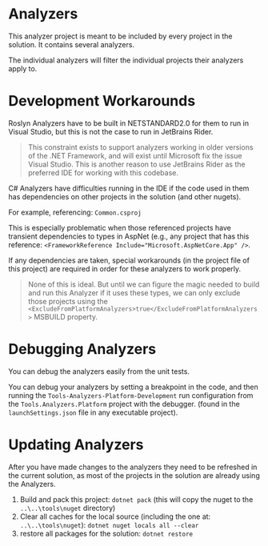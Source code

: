 # Analyzers

This analyzer project is meant to be included by every project in the solution. It contains several analyzers.

The individual analyzers will filter the individual projects their analyzers apply to.

# Development Workarounds

Roslyn Analyzers have to be built in NETSTANDARD2.0 for them to run in Visual Studio, but this is not the case to run in JetBrains Rider.
> This constraint exists to support analyzers working in older versions of the .NET Framework, and will exist until Microsoft fix the issue Visual Studio. This is another reason to use JetBrains Rider as the preferred IDE for working with this codebase.

C# Analyzers have difficulties running in the IDE if the code used in them has dependencies on other projects in the solution (and other nugets).

For example, referencing: `Common.csproj`

This is especially problematic when those referenced projects have transient dependencies to types in AspNet (e.g., any project that has this reference: `<FrameworkReference Include="Microsoft.AspNetCore.App" />`.

If any dependencies are taken, special workarounds (in the project file of this project) are required in order for these analyzers to work properly.

> None of this is ideal. But until we can figure the magic needed to build and run this Analyzer if it uses these types, we can only exclude those projects using the `<ExcludeFromPlatformAnalyzers>true</ExcludeFromPlatformAnalyzers>` MSBUILD property.

# Debugging Analyzers

You can debug the analyzers easily from the unit tests.

You can debug your analyzers by setting a breakpoint in the code, and then running the `Tools-Analyzers-Platform-Development` run configuration from the `Tools.Analyzers.Platform` project with the debugger. (found in the `launchSettings.json` file in any executable project).

# Updating Analyzers

After you have made changes to the analyzers they need to be refreshed in the current solution, as most of the projects in the solution are already using the Analyzers.

1. Build and pack this project: `dotnet pack` (this will copy the nuget to the `..\..\tools\nuget` directory)
2. Clear all caches for the local source (including the one at: `..\..\tools\nuget`): `dotnet nuget locals all --clear`
3. restore all packages for the solution: `dotnet restore`
